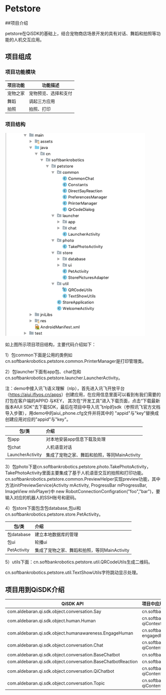 # Petstore

##项目介绍

petstore在QiSDK的基础上，结合宠物商店场景开发的具有对话、舞蹈和拍照等功能的人机交互应用。

## 项目组成

### 项目功能模块

| 项目功能 | 功能描述             |
| -------- | -------------------- |
| 宠物之家 | 宠物预览、选择和支付 |
| 舞蹈     | 调起三方应用         |
| 拍照     | 拍照、打印           |

### 项目结构

![image](./app/src/main/res/raw/images/picture.png)

如上图所示项目项目结构，主要代码介绍如下：

1）包common下面是公用的类例如cn.softbankrobotics.petstore.common.PrinterManager是打印管理类。

2）包launcher下面有app包、chat包和cn.softbankrobotics.petstore.launcher.LauncherActivity。

注：demo中接入讯飞语义理解（nlp），首先进入讯飞开放平台（<https://aiui.iflyos.cn/apps>）创建应用，在应用信息里面可以看到有我们需要的打包在客户端的APPID 与KEY，
其次在“开发工具”进入下载页面，点击“下载最新版本AIUI SDK”去下载SDK，最后在项目中导入讯飞nlp的sdk（参照讯飞官方文档导入步骤），用demo中的aiui_phone.cfg文件并将其中的
"appid"与"key"替换成创建应用对应的"appid"与"key"。

| 包/类            | 介绍                                         |
| ---------------- | :------------------------------------------- |
| 包app            | 对本地安装app信息下载及处理                  |
| 包chat           | 人机语音对话                                 |
| LauncherActivity | 集成了宠物之家、舞蹈和拍照，等同MainActivity |

3）包photo下是cn.softbankrobotics.petstore.photo.TakePhotoActivity，TakePhotoActivity里面主要集成了基于人机语音交互的拍照和打印功能。
cn.softbankrobotics.petstore.common.PreviewHelper实现preview功能，其中方法initPreviewService(Activity mActivity, ProgressBar mProgressBar, ImageView mIvPlayer)中
new RobotConnectionConfigration("foo","bar")，要输入对应的机器人的SSH账号和密码。

4）包store下面包含包database,包ui和cn.softbankrobotics.petstore.store.PetActivity。

| 包/类       | 介绍                                         |
| ----------- | :------------------------------------------- |
| 包database  | 建立本地数据库的管理                         |
| 包ui        | 轮播ui                                       |
| PetActivity | 集成了宠物之家、舞蹈和拍照，等同MainActivity |

5）utils下面：cn.softbankrobotics.petstore.util.QRCodeUtils生成二维码。

cn.softbankrobotics.petstore.util.TextShowUtils字符跳动显示处理。

## 项目用到QiSDK介绍

| QiSDK API                                                    | 项目中应用                                                   |
| ------------------------------------------------------------ | :----------------------------------------------------------- |
| com.aldebaran.qi.sdk.object.conversation.Say                 | cn.softbankrobotics.petstore.toGreet()                       |
| com.aldebaran.qi.sdk.object.human.Human                      | cn.softbankrobotics.petstore.retrieveHumanAroundParams(QiContext qiContext) |
| com.aldebaran.qi.sdk.object.humanawareness.EngageHuman       | cn.softbankrobotics.petstore.launcher.retrieveHumanParams(Human engagedHuman) |
| com.aldebaran.qi.sdk.object.conversation.Chat                | cn.softbankrobotics.petstore.common.createChat(QiContext qiContent,int resource) |
| com.aldebaran.qi.sdk.object.conversation.BaseChatbot         | cn.softbankrobotics.petstore.launcher.chat.LauncherChatbot   |
| com.aldebaran.qi.sdk.object.conversation.BaseChatbotReaction | cn.softbankrobotics.petstore.launcher.chat.LauncherChatbotReaction |
| com.aldebaran.qi.sdk.object.conversation.QiChatbot           | cn.softbankrobotics.petstore.common.createChat(QiContext qiContent,int resource) |
| com.aldebaran.qi.sdk.object.conversation.Topic               | cn.softbankrobotics.petstore.common.createChat(QiContext qiContent,int resource) |